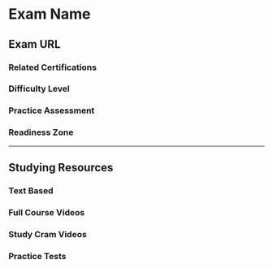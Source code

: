 # Exam Name

## Exam URL

### Related Certifications

### Difficulty Level

### Practice Assessment

### Readiness Zone

---
## Studying Resources 

### Text Based

### Full Course Videos

### Study Cram Videos

### Practice Tests

